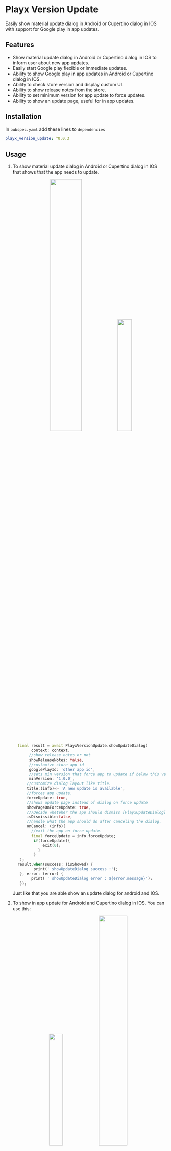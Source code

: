

# Playx  Version Update
Easily show material update dialog in Android or Cupertino dialog in IOS with support for Google play in app updates.

## Features
- Show material update dialog in Android or Cupertino dialog in IOS to inform user about new app updates.
- Easily start Google play flexible or immediate updates.
- Ability to show Google play in app updates in Android or Cupertino dialog in IOS.
- Ability to check store version and display custom UI.
- Ability to show release notes from the store.
- Ability to set minimum version for app update to force updates.
- Ability to show an update page, useful for in app updates.

## Installation

In `pubspec.yaml` add these lines to `dependencies`

```yaml  
playx_version_update: ^0.0.3 
```  

## Usage

1.  To show material update dialog in Android or Cupertino dialog in IOS that shows that the app needs to update.

    <p float="left" align="middle">
      <img src="https://github.com/playx-flutter/playx_version_update/blob/main/screenshots/screenshot3.jpg?raw=true" width="45%" > 
     <img src="https://github.com/playx-flutter/playx_version_update/blob/main/screenshots/screenshot6.jpg?raw=true" width="30%" >  
     </p>

    ```dart
      final result = await PlayxVersionUpdate.showUpdateDialog(
            context: context,
           //show release notes or not
           showReleaseNotes: false,
           //customize store app id
           googlePlayId: 'other app id',
           //sets min version that force app to update if below this version
           minVersion: '1.0.0',
          //customize dialog layout like title.
          title:(info)=> 'A new update is available',
          //forces app update.
          forceUpdate: true,  
          //shows update page instead of dialog on force update
          showPageOnForceUpdate: true,
          ///Decide wheteher the app should dismiss [PlayxUpdateDialog] or pop [PlayxUpdatePage] from the backstack or not, If not provided it will be not dismissible on force update.
          isDismissible:false,
          //handle what the app should do after canceling the dialog.
          onCancel: (info){
            //exit the app on force update.
            final forceUpdate = info.forceUpdate;
             if(forceUpdate){
                 exit(0);
               }
             }
       );
      result.when(success: (isShowed) {
             print(' showUpdateDialog success :');
       }, error: (error) {
            print( ' showUpdateDialog error : ${error.message}');
       });
    ```


    Just like that you are able show an update  dialog for android and IOS.

2.  To show in app update for Android and Cupertino dialog in IOS, You can use this:
    <p float="left" align="middle">
      <img src="https://github.com/playx-flutter/playx_version_update/blob/main/screenshots/screenshot1.jpg?raw=true" width="30%" >  
    <img src="https://github.com/playx-flutter/playx_version_update/blob/main/screenshots/screenshot3.jpg?raw=true" width="43%" > 
    </p>


     ```dart
       final result = await PlayxVersionUpdate.showInAppUpdateDialog(
           context: context,
           //Type for google play in app update either flexible or immediate update.
           type: PlayxAppUpdateType.flexible,
           //customize app store id in ios
           appStoreId: 'app bundle id',
           //show release notes or not in ios
           showReleaseNotes: true,
           //customize dialog layout like release notes title  in ios.
           releaseNotesTitle: (info) => 'Recent Updates of ${info.newVersion}',
           // When the user clicks on update action the app open the app store,
           // If you want to override this behavior you can call [onIosUpdate].
           onIosUpdate: (info, launchMode) async {
             final storeUrl = info.storeUrl;
             final res = await PlayxVersionUpdate.openStore(storeUrl: storeUrl);
             res.when(success: (success) {
                print('playx_open_store: success :$success');
              }, error: (error) {
               print('playx_open_store: error :$error');
             });
           },
      
         );
         result.when(success: (isShowed) {
             print( ' showInAppUpdateDialog success : $isShowed');
         }, error: (error) {
             print(' showInAppUpdateDialog error : $error ${error.message}');
         });
      ```
       Now we can show in app update either flexible or immediate update in android or dialog in IOS.
       We will go in details about in app updates below.

3. You can easily check Google play and App store version and create your own custom UI with :
   For example we can show `PlayxUpdatePage` which displays information about app update.
    <p float="left" align="middle">
     <img src="https://github.com/playx-flutter/playx_version_update/blob/main/screenshots/screenshot5.jpg?raw=true" height=500 > 
    </p>

   ```dart
     final result = await PlayxVersionUpdate.checkVersion(
          //local app version if not provided It will get it from app version
          localVersion: '1.0.0',
          //new app version if not provided It will get it from store information.
          newVersion: '1.1.0',
          //If should force the update or not.
          forceUpdate: true,
          //googlePlayId and appStoreId if not provided It will get it from app version 
          googlePlayId: 'your app package name',
          appStoreId: 'your app bundle id',
          // country to fetch store information from.
          country: 'us',
          // language to fetch store information from. release notes will be in this language.
          language: 'en',
        );
    
        result.when(success: (info) {
        //When result is successful it returns instance of [PlayxVersionUpdateInfo] 
        //Which contains information about app whether it should update or not , force update,
        //App version and store URL and more.
        // You can use these info to show your custom ui.
          Navigator.push(
          context,
          MaterialPageRoute<void>(
            builder: (BuildContext context) => PlayxUpdatePage(
              versionUpdateInfo: info,
              showReleaseNotes: false,
              showDismissButtonOnForceUpdate: false,
              //show image or lottie animation on top of the page.
              leading: Image.network('image url'),
              title:(info)=> "It's time to update",
              description:(info)=>
                 'A new version of the app is now available.\nThe app needs to be updated to the latest version in order to work properly.\nEnjoy the latest version features now.',
            ),
          ),
        );
    
        }, error: (error) {
          //handle the error that happened here.
        });
    ```

### Minimum App Version
You can set minimum version for the app that will force the app to update if the current version is below the minimum version.

Simply add `[Minimum Version :1.0.0]` to the end of Google play or app store description.
The package will parse this information and update `forceUpdate` value of of `PlayxVersionUpdateInfo`


## Google Play In App updates
The package uses Google play in app updates SDK to show either flexible or immediate updates.

## Immediate updates

Immediate updates are full screen UX flows that require the user to update and restart the app in order to continue using it. This UX flow is best for cases where an update is critical to the core functionality of your app. After a user accepts an immediate update, Google Play handles the update installation and app restart.
<p float="left" align="middle">
      <img src="https://developer.android.com/static/images/app-bundle/immediate_flow.png" width="80%" > 
     </p>

#### To start a flexible update, You can use :
```dart
final result = await PlayxVersionUpdate.startImmediateUpdate();  
      result.when(success: (isSucceeded ) {  
       //The user accepted and the update succeeded 
       //(which, in practice, your app never should never receive because it already updated).
      }, error: (error) {  
        //It can return one of these errors:
      //[ActivityNotFoundError] : When the user started the update flow from background.  
      //[PlayxRequestCanceledError] : The user denied or canceled the update.  
      // [PlayxInAppUpdateFailedError] : The flow failed either during the user confirmation, the download, or the installation.
       print('an error occurred :${error.message}'); 
   });
```

## Handle an immediate update
When you start an immediate update and the user consents to begin the update, Google Play displays the update progress on top of your app's UI throughout the entire duration of the update. If the user closes or terminates your app during the update, the update should continue to download and install in the background without additional user confirmation.

In particular, your app should be able to handle cases where a user declines the update or cancels the download. When the user performs either of these actions, the Google Play UI closes. Your app should determine the best way to proceed.

If possible, let the user continue without the update and prompt them again later. If your app can't function without the update, consider displaying an informative message before restarting the update flow or prompting the user to close the app. That way, the user understands that they can relaunch your app when they're ready to install the required update.



## Flexible updates


<p float="left" align="middle">
      <img src="https://developer.android.com/static/images/app-bundle/flexible_flow.png" width="90%" > 
     </p>


To start a flexible update, You can use :
```dart
final result = await PlayxVersionUpdate.startFlexibleUpdate();  
      result.when(success: (isStarted) {  
            //The user has accepted the update.
      }, error: (error) {  
        //It can return one of these errors:
        //[ActivityNotFoundError] : : When the user started the update flow from background.  
        //[PlayxRequestCanceledError] : The user denied the request to update.  
        //[PlayxInAppUpdateFailedError] :: Something failed during the request for user confirmation. For example, the user terminates the app before responding to the request.
       print('an error occurred :${error.message}'); 
   });
```
### Handle a flexible update

When you start a flexible update, a dialog first appears to the user to request consent. If the user consents, then the download starts in the background, and the user can continue to interact with your app. This section describes how to monitor and complete a flexible in-app update.

This necessary even if you used `PlayxVersionUpdate.showInAppUpdateDialog` in order to complete the flexible update.

#### Monitor the flexible update state

After the download begins for a flexible update, your app needs to monitor the update state to know when the update can be installed and to display the progress in your app's UI.

You can monitor the state of an update in progress by using `listenToFlexibleDownloadUpdate` stream. You can also provide a progress bar in the app's UI to inform users of the download's progress.

```dart
  void listenToFlexibleDownloadUpdates() {
    downloadInfoStreamSubscription =
        PlayxVersionUpdate.listenToFlexibleDownloadUpdate().listen((info) {
      if (info == null) return;
      if (info.status == PlayxDownloadStatus.downloaded) {
      //app is downloaded, complete the update
        completeFlexibleUpdate();
      } else if (info.status == PlayxDownloadStatus.downloading) {
      print( 'current download in progress : bytes downloaded:${info.bytesDownloaded} total bytes to download : ${info.totalBytesToDownload}');
      }
    });
  }
```
### Install a flexible update

When you detect the  `PlayxDownloadStatus.downloaded`  state, you need to restart the app to install the update.

Unlike with immediate updates, Google Play does not automatically trigger an app restart for a flexible update. This is because during a flexible update, the user has an expectation to continue interacting with the app until they decide that they want to install the update.

It is recommended that you provide a notification (or some other UI indication) to inform the user that the update is ready to install and request confirmation before restarting the app.

Here's an example that shows `SnackBar` that asks user to restart the app to install the download.
```dart 
  ///Completes an update that is downloaded and needs to be installed as it shows snack bar to ask the user to install the update.
  Future<void> completeFlexibleUpdate() async {
      final snackBar = SnackBar(
        content: const Text('An update has just been downloaded.'),
        action: SnackBarAction(
            label: 'Restart',
            onPressed: () async {
              final result = await PlayxVersionUpdate.completeFlexibleUpdate();
              result.when(success: (isCompleted) {
                print('completeFlexibleUpdate isCompleted : $isCompleted');
              }, error: (error) {
                print('completeFlexibleUpdate error has happened: ${error.message');
              });
            }),
        duration: const Duration(seconds: 10),
      );
      globalKey.currentState?.showSnackBar(snackBar);
  }
```



When you call `PlayxVersionUpdate.completeFlexibleUpdate()`  in the foreground, the platform displays a full-screen UI that restarts the app in the background. After the platform installs the update, your app restarts into its main.

If you instead call  `PlayxVersionUpdate.completeFlexibleUpdate()`  when your app is  in the background, the update is installed silently without obscuring the device UI.

Whenever the user brings your app to the foreground, check whether your app has an update waiting to be installed. If your app has an update in the  `DOWNLOADED`  state, prompt the user to install the update. Otherwise, the update data continues to occupy the user's device storage.

For example listen to on app resume lifecycle using [`WidgetsBindingObserver`](https://api.flutter.dev/flutter/widgets/WidgetsBindingObserver-class.html) and use :
```dart
  ///check if flexible update needs to be installed on app resume.
  @override
  void didChangeAppLifecycleState(AppLifecycleState state) {
    if (state == AppLifecycleState.resumed) {
      checkIfFlexibleUpdateNeedToBeInstalled();
    }
  }
  ///check whether there's an update needs to be installed.
  ///If there's an update needs to be installed shows snack bar to ask the user to install the update.
  Future<void> checkIfFlexibleUpdateNeedToBeInstalled() async {
    final result = await PlayxVersionUpdate.isFlexibleUpdateNeedToBeInstalled();
    result.when(success: (isNeeded) {
      if (isNeeded) {
        completeFlexibleUpdate();
      }
    }, error: (error) {
     print('checkIfFlexibleUpdateNeedToBeInstalled error :$error :${error.message}');
  }
```


## Important Notice
The in app updates will not work unless the app is downloaded From Google Play.
To test in app updates you can use Google play [`Internal app sharing`](https://play.google.com/console/about/internalappsharing/) or [`Internal testing`](https://play.google.com/console/about/internal-testing/) .

Check out all possible errors from the [Api Reference](https://pub.dev/documentation/playx_version_update/latest/playx_version_update/PlayxVersionUpdateError-class.html).

## Documentation && References

-   [In-app updates](https://developer.android.com/guide/playcore/in-app-updates), Google play in app updates sdk.
- [new_version_plus](https://pub.dev/packages/new_version_plus) package.
     
